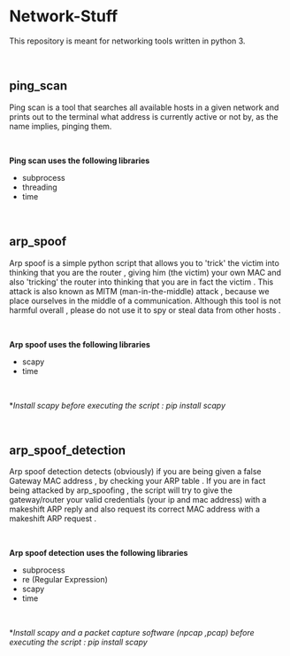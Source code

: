 # Network-Stuff

This repository is meant for networking tools written in python 3. 

<br>

## ping_scan

Ping scan is a tool that searches all available hosts in a given network and prints out to the terminal what address is currently active or not by, as the name implies, pinging them.

<br>

**Ping scan uses the following libraries**

- subprocess
- threading
- time


<br>

## arp_spoof

Arp spoof is a simple python script that allows you to 'trick' the victim into thinking that you are the router , giving him (the victim) your own MAC and also 'tricking' the router into thinking that you are in fact the victim . 
This attack is also known as MITM (man-in-the-middle) attack , because we place ourselves in the middle of a communication.
Although this tool is not harmful overall , please do not use it to spy or steal data from other hosts .

<br>

**Arp spoof uses the following libraries**

- scapy
- time

<br>

\**Install scapy before executing the script : pip install scapy*

<br>

## arp_spoof_detection

Arp spoof detection detects (obviously) if you are being given a false Gateway MAC address , by checking your ARP table . If you are in fact being attacked by arp_spoofing , the script will try to give the gateway/router your valid credentials (your ip and mac address) 
with a makeshift ARP reply and also request its correct MAC address with a makeshift ARP request .

<br>

**Arp spoof detection uses the following libraries**

- subprocess
- re (Regular Expression)
- scapy
- time

<br>

\**Install scapy and a packet capture software (npcap ,pcap) before executing the script : 
pip install scapy*